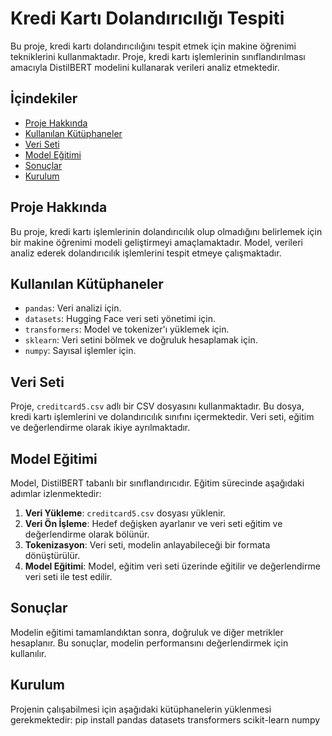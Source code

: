 # Kredi Kartı Dolandırıcılığı Tespiti

Bu proje, kredi kartı dolandırıcılığını tespit etmek için makine öğrenimi tekniklerini kullanmaktadır. Proje, kredi kartı işlemlerinin sınıflandırılması amacıyla DistilBERT modelini kullanarak verileri analiz etmektedir.

## İçindekiler

- [Proje Hakkında](#proje-hakkında)
- [Kullanılan Kütüphaneler](#kullanılan-kütüphaneler)
- [Veri Seti](#veri-seti)
- [Model Eğitimi](#model-eğitimi)
- [Sonuçlar](#sonuçlar)
- [Kurulum](#kurulum)

## Proje Hakkında

Bu proje, kredi kartı işlemlerinin dolandırıcılık olup olmadığını belirlemek için bir makine öğrenimi modeli geliştirmeyi amaçlamaktadır. Model, verileri analiz ederek dolandırıcılık işlemlerini tespit etmeye çalışmaktadır.

## Kullanılan Kütüphaneler

- `pandas`: Veri analizi için.
- `datasets`: Hugging Face veri seti yönetimi için.
- `transformers`: Model ve tokenizer'ı yüklemek için.
- `sklearn`: Veri setini bölmek ve doğruluk hesaplamak için.
- `numpy`: Sayısal işlemler için.

## Veri Seti

Proje, `creditcard5.csv` adlı bir CSV dosyasını kullanmaktadır. Bu dosya, kredi kartı işlemlerini ve dolandırıcılık sınıfını içermektedir. Veri seti, eğitim ve değerlendirme olarak ikiye ayrılmaktadır.

## Model Eğitimi

Model, DistilBERT tabanlı bir sınıflandırıcıdır. Eğitim sürecinde aşağıdaki adımlar izlenmektedir:

1. **Veri Yükleme**: `creditcard5.csv` dosyası yüklenir.
2. **Veri Ön İşleme**: Hedef değişken ayarlanır ve veri seti eğitim ve değerlendirme olarak bölünür.
3. **Tokenizasyon**: Veri seti, modelin anlayabileceği bir formata dönüştürülür.
4. **Model Eğitimi**: Model, eğitim veri seti üzerinde eğitilir ve değerlendirme veri seti ile test edilir.

## Sonuçlar

Modelin eğitimi tamamlandıktan sonra, doğruluk ve diğer metrikler hesaplanır. Bu sonuçlar, modelin performansını değerlendirmek için kullanılır.

## Kurulum

Projenin çalışabilmesi için aşağıdaki kütüphanelerin yüklenmesi gerekmektedir:
pip install pandas datasets transformers scikit-learn numpy
